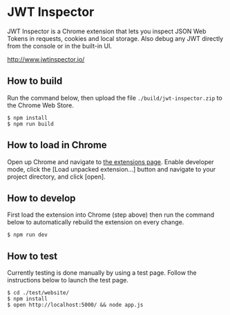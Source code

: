 JWT Inspector
=============

JWT Inspector is a Chrome extension that lets you inspect JSON Web Tokens in requests, cookies and local storage.
Also debug any JWT directly from the console or in the built-in UI.

http://www.jwtinspector.io/

## How to build

Run the command below, then upload the file `./build/jwt-inspector.zip` to the Chrome Web Store.

```term
$ npm install
$ npm run build
```

## How to load in Chrome

Open up Chrome and navigate to [the extensions page](chrome://extensions/).
Enable developer mode, click the [Load unpacked extension...] button and navigate to your project directory, and click [open].

## How to develop

First load the extension into Chrome (step above) then run the command below to automatically
rebuild the extension on every change.

```term
$ npm run dev
```

## How to test

Currently testing is done manually by using a test page. Follow the instructions below to launch the test page.

```term
$ cd ./test/website/
$ npm install
$ open http://localhost:5000/ && node app.js
```

